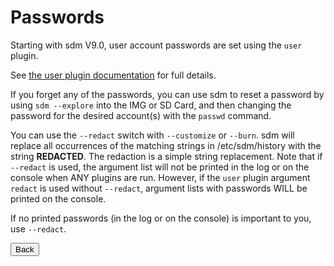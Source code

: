 # Passwords

Starting with sdm V9.0, user account passwords are set using the `user` plugin.

See <a href="Plugins.md#user">the user plugin documentation</a> for full details.

If you forget any of the passwords, you can use sdm to reset a password by using `sdm --explore` into the IMG or SD Card, and then changing the password for the desired account(s) with the `passwd` command.

You can use the `--redact` switch with `--customize` or `--burn`. sdm will replace all occurrences of the matching strings in /etc/sdm/history with the string **REDACTED**. The redaction is a simple string replacement.  Note that if `--redact` is used, the argument list will not be printed in the log or on the console when ANY plugins are run. However, if the `user` plugin argument `redact` is used without `--redact`, argument lists with passwords WILL be printed on the console.

If no printed passwords (in the log or on the console) is important to you, use `--redact`.
<br>
<form>
<input type="button" value="Back" onclick="history.back()">
</form>

